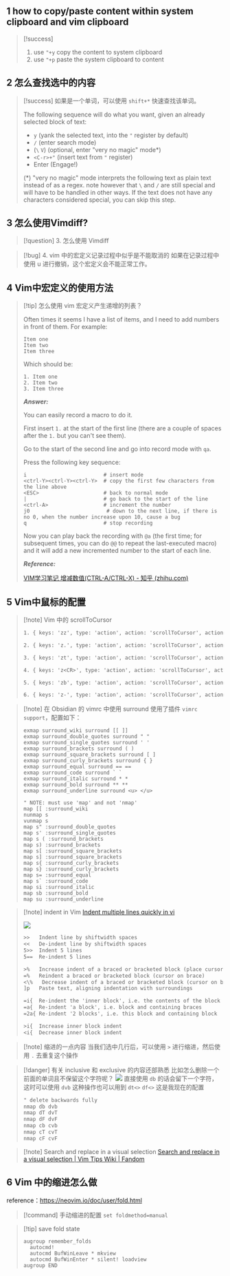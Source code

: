 ## 1 how to copy/paste content within system clipboard and vim clipboard

>[!success] 
>
>1. use `"+y` copy the content to system clipboard
>2. use `"+p` paste the system clipboard to content

## 2 怎么查找选中的内容

>[!success] 
> 如果是一个单词，可以使用 `shift+*` 快速查找该单词。
> 
> The following sequence will do what you want, given an already selected block of text:
> 
> -   `y` (yank the selected text, into the `"` register by default)
> -   `/` (enter search mode)
> -   (`\` `V`) (optional, enter "very no magic" mode*)
> -   `<C-r>+"` (insert text from `"` register)
> -   Enter (Engage!)
> 
> (*) "very no magic" mode interprets the following text as plain text instead of as a regex. note however that `\` and `/` are still special and will have to be handled in other ways. If the text does not have any characters considered special, you can skip this step.

## 3 怎么使用Vimdiff?

>[!question] 3\. 怎么使用 Vimdiff

>[!bug] 4\. vim 中的宏定义记录过程中似乎是不能取消的
> 如果在记录过程中使用 u 进行撤销，这个宏定义会不能正常工作。

## 4 Vim中宏定义的使用方法

> [!tip] 怎么使用 vim 宏定义产生递增的列表？
> 
> Often times it seems I have a list of items, and I need to add numbers in front of them. For example:
> 
> ~~~
> Item one
> Item two
> Item three
> ~~~
> 
> Which should be:
> 
> ~~~text
> 1. Item one
> 2. Item two
> 3. Item three
> ~~~
> 
>  ***Answer:***
>  
> You can easily record a macro to do it.
> 
> First insert `1.` at the start of the first line (there are a couple of spaces after the `1.` but you can't see them).
> 
> Go to the start of the second line and go into record mode with `qa`.
> 
> Press the following key sequence:
> 
> ~~~text
> i                         # insert mode
> <ctrl-Y><ctrl-Y><ctrl-Y>  # copy the first few characters from the line above  
> <ESC>                     # back to normal mode
> |                         # go back to the start of the line
> <ctrl-A>                  # increment the number
> j0                         # down to the next line, if there is no 0, when the number increase upon 10, cause a bug
> q                         # stop recording
> ~~~
> 
> Now you can play back the recording with `@a` (the first time; for subsequent times, you can do `@@` to repeat the last-executed macro) and it will add a new incremented number to the start of each line.
> 
>  ***Reference:***
>  
>  [VIM学习笔记 增减数值(CTRL-A/CTRL-X) - 知乎 (zhihu.com)](https://zhuanlan.zhihu.com/p/146498017)

## 5 Vim中鼠标的配置

> [!note] Vim 中的 scrollToCursor
> ~~~txt
> 1. { keys: 'zz', type: 'action', action: 'scrollToCursor', actionArgs: { position: 'center' }},
> 
> 2. { keys: 'z.', type: 'action', action: 'scrollToCursor', actionArgs: { position: 'center' }, motion: 'moveToFirstNonWhiteSpaceCharacter' },
> 
> 3. { keys: 'zt', type: 'action', action: 'scrollToCursor', actionArgs: { position: 'top' }},
> 
> 4. { keys: 'z<CR>', type: 'action', action: 'scrollToCursor', actionArgs: { position: 'top' }, motion: 'moveToFirstNonWhiteSpaceCharacter' },
> 
> 5. { keys: 'zb', type: 'action', action: 'scrollToCursor', actionArgs: { position: 'bottom' }},
> 
> 6. { keys: 'z-', type: 'action', action: 'scrollToCursor', actionArgs: { position: 'bottom' }, motion: 'moveToFirstNonWhiteSpaceCharacter' },
> ~~~

>[!note] 在 Obsidian 的 vimrc 中使用 surround
>使用了插件 `vimrc support`，配置如下：
>```vimrc
>exmap surround_wiki surround [[ ]]
>exmap surround_double_quotes surround " "
>exmap surround_single_quotes surround ' '
>exmap surround_brackets surround ( )
>exmap surround_square_brackets surround [ ]
>exmap surround_curly_brackets surround { }
>exmap surround_equal surround == ==
>exmap surround_code surround ` `
>exmap surround_italic surround * *
>exmap surround_bold surround ** **
>exmap surround_underline surround <u> </u>
>
>" NOTE: must use 'map' and not 'nmap'
>map [[ :surround_wiki
>nunmap s
>vunmap s
>map s" :surround_double_quotes
>map s' :surround_single_quotes
>map s ( :surround_brackets
>map s) :surround_brackets
>map s[ :surround_square_brackets
>map s] :surround_square_brackets
>map s{ :surround_curly_brackets
>map s} :surround_curly_brackets
>map s= :surround_equal
>map s` :surround_code
>map si :surround_italic
>map sb :surround_bold
>map su :surround_underline
>```

> [!note] indent in Vim
>  [Indent multiple lines quickly in vi](https://stackoverflow.com/questions/235839/indent-multiple-lines-quickly-in-vi)
> 
> ![](https://picture-suyifan.oss-cn-shenzhen.aliyuncs.com/uPic/ivGwBQ.png)
> 
> ~~~txt
> >>   Indent line by shiftwidth spaces
> <<   De-indent line by shiftwidth spaces
> 5>>  Indent 5 lines
> 5==  Re-indent 5 lines
> 
> >%   Increase indent of a braced or bracketed block (place cursor on brace first)
> =%   Reindent a braced or bracketed block (cursor on brace)
> <\%   Decrease indent of a braced or bracketed block (cursor on brace)
> ]p   Paste text, aligning indentation with surroundings
> 
> =i{  Re-indent the 'inner block', i.e. the contents of the block
> =a{  Re-indent 'a block', i.e. block and containing braces
> =2a{ Re-indent '2 blocks', i.e. this block and containing block
> 
> >i{  Increase inner block indent
> <i{  Decrease inner block indent
> ~~~

> [!note] 缩进的一点内容
>  当我们选中几行后，可以使用 `>` 进行缩进，然后使用 `.` 去重复这个操作
> 

> [!danger] 有关 inclusive 和 exclusive 的内容还部熟悉
> 比如怎么删除一个前面的单词且不保留这个字符呢？
> ![](https://picture-suyifan.oss-cn-shenzhen.aliyuncs.com/uPic/rdVb8i.png)
> 直接使用 `db` 的话会留下一个字符，这时可以使用 `dvb`
> 这种操作也可以用到 `dt<>` `df<>`
> 这是我现在的配置
> ~~~txt
> " delete backwards fully
> nmap db dvb
> nmap dT dvT
> nmap dF dvF
> nmap cb cvb
> nmap cT cvT
> nmap cF cvF
> ~~~

> [!note] Search and replace in a visual selection
> [Search and replace in a visual selection | Vim Tips Wiki | Fandom](https://vim.fandom.com/wiki/Search_and_replace_in_a_visual_selection)

## 6 Vim 中的缩进怎么做

reference：https://neovim.io/doc/user/fold.html

>[!command] 手动缩进的配置
> `set foldmethod=manual`


> [!tip] save fold state
> 
> ~~~vim
> augroup remember_folds
>   autocmd!
>   autocmd BufWinLeave * mkview
>   autocmd BufWinEnter * silent! loadview
> augroup END
> ~~~